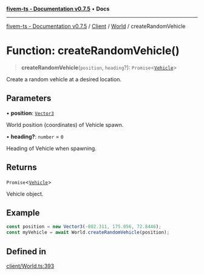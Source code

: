 [**fivem-ts - Documentation v0.7.5**](../../../../../README.md) • **Docs**

***

[fivem-ts - Documentation v0.7.5](../../../../../README.md) / [Client](../../../README.md) / [World](../README.md) / createRandomVehicle

# Function: createRandomVehicle()

> **createRandomVehicle**(`position`, `heading`?): `Promise`\<[`Vehicle`](../../../classes/Vehicle.md)\>

Create a random vehicle at a desired location.

## Parameters

• **position**: [`Vector3`](../../../../Shared/classes/Vector3.md)

World position (coordinates) of Vehicle spawn.

• **heading?**: `number` = `0`

Heading of Vehicle when spawning.

## Returns

`Promise`\<[`Vehicle`](../../../classes/Vehicle.md)\>

Vehicle object.

## Example

```ts
const position = new Vector3(-802.311, 175.056, 72.8446);
const myVehicle = await World.createRandomVehicle(position);
```

## Defined in

[client/World.ts:393](https://github.com/Purpose-Dev/fivem-ts/blob/main/src/client/World.ts#L393)

